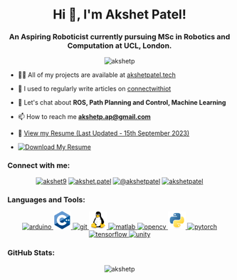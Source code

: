 <h1 align="center">Hi 👋, I'm Akshet Patel!</h1>
<h3 align="center">An Aspiring Roboticist currently pursuing MSc in Robotics and Computation at UCL, London.</h3>

<p align="center"> <img src="https://komarev.com/ghpvc/?username=akshetp&label=Profile%20views&color=0e75b6&style=flat" alt="akshetp" /> </p>

<!-- <p align="left"> <a href="https://github.com/ryo-ma/github-profile-trophy"><img src="https://github-profile-trophy.vercel.app/?username=akshetp" alt="akshetp" /></a> </p> -->

<!-- <p align="left"> <a href="https://twitter.com/akshet9" target="blank"><img src="https://img.shields.io/twitter/follow/akshet9?logo=twitter&style=for-the-badge" alt="akshet9" /></a> </p> -->

- 👨‍💻 All of my projects are available at [akshetpatel.tech](https://akshetpatel.tech/)

- 📝 I used to regularly write articles on [connectwithiot](https://connectwithiot.wordpress.com/)

- 💬 Let's chat about **ROS, Path Planning and Control, Machine Learning**

- 📫 How to reach me **akshetp.ap@gmail.com**

- 📄 [View my Resume (Last Updated - 15th September 2023)](https://github.com/akshetP/akshetP/blob/main/Akshet_Patel_Resume_Robotics.pdf)
- <a href="https://github.com/akshetP/akshetP/blob/main/Akshet_Patel_Resume_Robotics.pdf" download>
  <img src="https://img.shields.io/badge/-Download%20My%20Resume-blue?style=flat-square&logo=pdf-reader&logoColor=white" alt="Download My Resume">
</a>

<h3 align="left">Connect with me:</h3>
<!-- <p align="left">
<a href="https://twitter.com/akshet9" target="blank"><img align="center" src="https://raw.githubusercontent.com/rahuldkjain/github-profile-readme-generator/master/src/images/icons/Social/twitter.svg" alt="akshet9" height="30" width="40" /></a>
<a href="https://linkedin.com/in/akshetpatel" target="blank"><img align="center" src="https://raw.githubusercontent.com/rahuldkjain/github-profile-readme-generator/master/src/images/icons/Social/linked-in-alt.svg" alt="akshetpatel" height="30" width="40" /></a>
<a href="https://fb.com/akshet.patel.14" target="blank"><img align="center" src="https://raw.githubusercontent.com/rahuldkjain/github-profile-readme-generator/master/src/images/icons/Social/facebook.svg" alt="akshet.patel.7" height="30" width="40" /></a>
<a href="https://instagram.com/akshet.patel" target="blank"><img align="center" src="https://raw.githubusercontent.com/rahuldkjain/github-profile-readme-generator/master/src/images/icons/Social/instagram.svg" alt="akshet.patel" height="30" width="40" /></a>
<a href="https://www.youtube.com/@akshetpatel" target="blank"><img align="center" src="https://raw.githubusercontent.com/rahuldkjain/github-profile-readme-generator/master/src/images/icons/Social/youtube.svg" alt="@akshetpatel" height="30" width="40" /></a>
<a href="https://www.leetcode.com/mechatronicmammal" target="blank"><img align="center" src="https://raw.githubusercontent.com/rahuldkjain/github-profile-readme-generator/master/src/images/icons/Social/leet-code.svg" alt="mechatronicmammal" height="30" width="40" /></a>
</p> -->
<p align="center">
  <a href="https://twitter.com/akshet9" target="_blank"><img src="https://img.shields.io/twitter/follow/akshet9?logo=twitter&style=for-the-badge" alt="akshet9" /></a>
  <a href="https://instagram.com/akshet.patel" target="_blank"><img src="https://img.shields.io/badge/Instagram-akshet.patel-orange?style=for-the-badge&logo=instagram" alt="akshet.patel" /></a>
  <a href="https://www.youtube.com/@akshetpatel" target="_blank"><img src="https://img.shields.io/badge/YouTube-@akshetpatel-red?style=for-the-badge&logo=youtube" alt="@akshetpatel" /></a>
  <a href="https://linkedin.com/in/akshetpatel" target="_blank"><img src="https://img.shields.io/badge/LinkedIn-akshetpatel-blue?style=for-the-badge&logo=linkedin" alt="akshetpatel" /></a>
</p>

<h3 align="left">Languages and Tools:</h3>
<p align="center"> <a href="https://www.arduino.cc/" target="_blank" rel="noreferrer"> <img src="https://cdn.worldvectorlogo.com/logos/arduino-1.svg" alt="arduino" width="40" height="40"/> </a> <a href="https://www.w3schools.com/cpp/" target="_blank" rel="noreferrer"> <img src="https://raw.githubusercontent.com/devicons/devicon/master/icons/cplusplus/cplusplus-original.svg" alt="cplusplus" width="40" height="40"/> </a> <a href="https://git-scm.com/" target="_blank" rel="noreferrer"> <img src="https://www.vectorlogo.zone/logos/git-scm/git-scm-icon.svg" alt="git" width="40" height="40"/> </a> <a href="https://www.linux.org/" target="_blank" rel="noreferrer"> <img src="https://raw.githubusercontent.com/devicons/devicon/master/icons/linux/linux-original.svg" alt="linux" width="40" height="40"/> </a> <a href="https://www.mathworks.com/" target="_blank" rel="noreferrer"> <img src="https://upload.wikimedia.org/wikipedia/commons/2/21/Matlab_Logo.png" alt="matlab" width="40" height="40"/> </a> <a href="https://opencv.org/" target="_blank" rel="noreferrer"> <img src="https://www.vectorlogo.zone/logos/opencv/opencv-icon.svg" alt="opencv" width="40" height="40"/> </a> <a href="https://www.python.org" target="_blank" rel="noreferrer"> <img src="https://raw.githubusercontent.com/devicons/devicon/master/icons/python/python-original.svg" alt="python" width="40" height="40"/> </a> <a href="https://pytorch.org/" target="_blank" rel="noreferrer"> <img src="https://www.vectorlogo.zone/logos/pytorch/pytorch-icon.svg" alt="pytorch" width="40" height="40"/> </a> <a href="https://www.tensorflow.org" target="_blank" rel="noreferrer"> <img src="https://www.vectorlogo.zone/logos/tensorflow/tensorflow-icon.svg" alt="tensorflow" width="40" height="40"/> </a> <a href="https://unity.com/" target="_blank" rel="noreferrer"> <img src="https://www.vectorlogo.zone/logos/unity3d/unity3d-icon.svg" alt="unity" width="40" height="40"/> </a> </p>

 <!-- <p align="center"><img align="center" src="https://github-readme-stats.vercel.app/api/top-langs?username=akshetp&show_icons=true&locale=en&layout=compact" alt="akshetp" /></p> -->
<h3 align="left">GitHub Stats:</h3>
<!-- <p align="center">&nbsp;<img align="center" src="https://github-readme-stats.vercel.app/api?username=akshetp&show_icons=true&locale=en" alt="akshetp" /></p> -->


<p align="center"><img align="center" src="https://github-readme-streak-stats.herokuapp.com/?user=akshetp&" alt="akshetp" /></p>